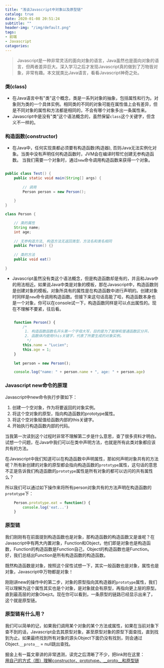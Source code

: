 ```yaml
---
title: "浅谈Javascript中对象以及原型链"
catalog: true
date: 2020-01-08 20:51:24
subtitle: ""
header-img: "/img/default.png"
tags:
- 前端
- Javascript
catagories:
---
```

>
> Javascript是一种非常灵活的面向对象的语言，Java虽然也是面向对象的语言，但两者差异巨大。深入学习之后才发现Javascript真的做到了万物皆对象，非常有趣。本文就类比Java语言，看看Javascript神奇之处。
>

### 类(class)
+ 在Java语言中有"类"这个概念，类是一系列对象的抽象，包括属性和行为。对象则为类的一个具体实例。相同类的不同的对象可能在属性值上会有差异，但是不同对象的属性和方法都是相同的，不会有哪个对象多出一条属性来。  
+ Javascript中是没有"类"这个语法概念的，虽然保留`class`这个关键字，但含义不一样的。

### 构造函数(constructor)
+ 在Java中，任何实现类都必须要有构造函数(构造器), 否则Java无法实例化对象。当类中没有声明任何构造函数时，JVM会在编译时帮忙创建无参构造函数。 当我们需要一个对象时，通过`new`命令调用构造函数来获得一个对象。
```java

public class Test() {
    public static void main(String[] args) {
        
        // 调用
        Person person = new Person();
    
    }
}

class Person {

    // 类的属性
    String name;
    int age;
    
    // 无参构造方法, 构造方法无返回类型，方法名和类名相同
    public Person() {}
    
    // 类的方法
    public void eat()
    
}


```

+ Javascript虽然没有类这个语法概念，但是构造函数却是有的，并且和Java中的用法相近。如果说Java中类是对象的模板，那在Javascript中，构造函数则是创建对象的模板。对象所具有的属性是在构造函数中进行声明的。创建对象时同样是`new`命令调用构造函数。但接下来这句话高能了哈，构造函数本身也是一个对象，你可以在console试一下，构造函数同样是可以点出属性的。现在不理解不要紧，往后看。
```javascript

    function Person() {
        /*
         1. 构造函数函数名开头第一个字母大写，目的是为了能够和普通函数区分开。
         2. 函数体内使用this关键字，代表了所要生成的对象实例。
          */
        this.name = "Lucien";
        this.age = 1;
    }
    
    let person = new Person();

    console.log("name: " + person.name + ", age: " + person.age)

```

### Javascript new命令的原理
    
Javascript中new命令执行步骤如下：
   1. 创建一个空对象，作为将要返回的对象实例。
   2. 将这个空对象的原型，指向构造函数的prototype属性。
   3. 将这个空对象赋值给函数内部的this关键字。
   4. 开始执行构造函数内部的代码。
   

当我第一次读到这个过程时非常不理解第二步是什么意思，查了很多资料才明白。试想一个问题，在Java中我们可以在类中声明方法，也就是所有此类对象都应该共有的方法。  

在Javascript中我们知道可以在构造函数中声明属性，那如何声明对象共有的方法呢？所有新创建的对象的原型都会指向构造函数的`prototype`属性，这句话的意思不正是告诉我们构造函数的`prototype`属性是所有对象的都可以访问的共有属性么？

所以我们可以通过如下操作来将所有person对象共有的方法声明在构造函数的`prototype`下：

```javascript
    Person.prototype.eat = function() {
        console.log('eat...')
    }
```

### 原型链

我们刚刚有在前面提到构造函数也是对象，那构造函数的构造函数又是谁呢？在Javascript中有两大内置对象，Function和Object，他们即是对象也是构造函数，Function的构造函数是Function自己，Object的构造函数也是Function。好，我们总结出Function是所有构造函数的构造函数。

既然构造函数是对象，按照这个尿性试想一下，其实一般函数也是对象，属性也是对象，Javascript中万物都是对象！

刚刚讲new的操作中的第二步，对象的原型指向其构造器的`prototype`属性，我们可以理解为这个属性其实也是个对象，是对象就会有原型，再指向更上层的原型。直到最高层的对象Obejct。现在你可以看到，一条原型的链路已经显示出来了，这个就是原型链。


### 原型链有什么用？
我们可以简单的记，如果我们调用某个对象的某个方法或属性，如果在当前对象下查不到的话，Javascript会去其原型对象，甚至原型对象的原型下面查找，直到找到为止。如果最终找到所有对象的源头Object下面仍没有找到，则会通过Object.`__proto__` = null跳出查找。


掘金上有一篇文章讲的非常透测，读完之后清晰了不少，把link附在这里：  
[用自己的方式（图）理解constructor、prototype、__proto__和原型链](https://juejin.im/post/5cc99fdfe51d453b440236c3)


